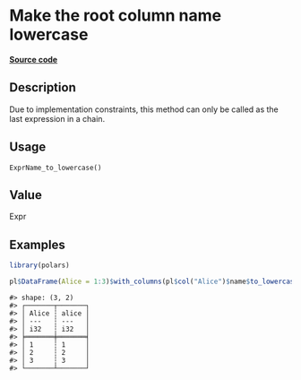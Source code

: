 

# Make the root column name lowercase

[**Source code**](https://github.com/pola-rs/r-polars/tree/c47431ca69622f79ed7a3f1d7bfee6075ffabfee/R/expr__name.R#L89)

## Description

Due to implementation constraints, this method can only be called as the
last expression in a chain.

## Usage

<pre><code class='language-R'>ExprName_to_lowercase()
</code></pre>

## Value

Expr

## Examples

``` r
library(polars)

pl$DataFrame(Alice = 1:3)$with_columns(pl$col("Alice")$name$to_lowercase())
```

    #> shape: (3, 2)
    #> ┌───────┬───────┐
    #> │ Alice ┆ alice │
    #> │ ---   ┆ ---   │
    #> │ i32   ┆ i32   │
    #> ╞═══════╪═══════╡
    #> │ 1     ┆ 1     │
    #> │ 2     ┆ 2     │
    #> │ 3     ┆ 3     │
    #> └───────┴───────┘
